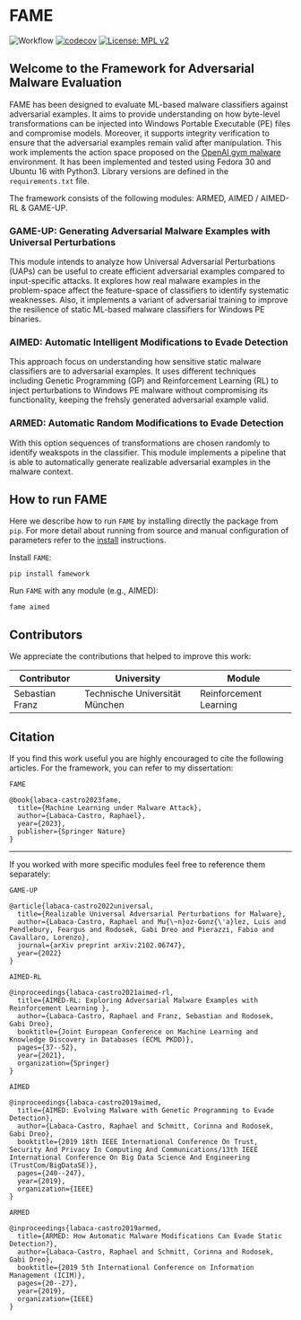 # FAME

![Workflow](https://github.com/zrapha/fame/actions/workflows/main.yml/badge.svg)
[![codecov](https://codecov.io/gh/zRapha/famework/branch/master/graph/badge.svg?token=oMFazw4iLl)](https://codecov.io/gh/zRapha/famework)
[![License: MPL v2](https://img.shields.io/badge/license-MPL--2.0-blue.svg)](https://www.mozilla.org/en-US/MPL/2.0/)


<!--
[![PyPI version](https://badge.fury.io/py/ttkwidgets.svg)](https://badge.fury.io/py/ttkwidgets)
-->

## Welcome to the Framework for Adversarial Malware Evaluation 

FAME has been designed to evaluate ML-based malware classifiers against adversarial examples. It aims to provide understanding on how byte-level transformations can be injected into Windows Portable Executable (PE) files and compromise models. Moreover, it supports integrity verification to ensure that the adversarial examples remain valid after manipulation. This work implements the action space proposed on the [OpenAI gym malware](https://github.com/endgameinc/gym-malware) environment. It has been implemented and tested using Fedora 30 and Ubuntu 16 with Python3. Library versions are defined in the `requirements.txt` file.

The framework consists of the following modules: ARMED, AIMED / AIMED-RL & GAME-UP. 

### GAME-UP: Generating Adversarial Malware Examples with Universal Perturbations

This module intends to analyze how Universal Adversarial Perturbations (UAPs) can be useful to create efficient adversarial examples compared to input-specific attacks. It explores how real malware examples in the problem-space affect the feature-space of classifiers to identify systematic weaknesses. Also, it implements a variant of adversarial training to improve the resilience of static ML-based malware classifiers for Windows PE binaries.

### AIMED: Automatic Intelligent Modifications to Evade Detection

This approach focus on understanding how sensitive static malware classifiers are to adversarial examples. It uses different techniques including Genetic Programming (GP) and Reinforcement Learning (RL) to inject perturbations to Windows PE malware without compromising its functionality, keeping the frehsly generated adversarial example valid.

### ARMED: Automatic Random Modifications to Evade Detection

With this option sequences of transformations are chosen randomly to identify weakspots in the classifier. This module implements a pipeline that is able to automatically generate realizable adversarial examples in the malware context. 

## How to run FAME 

Here we describe how to run `FAME` by installing directly the package from `pip`. For more detail about running from source and manual configuration of parameters refer to the [install](https://github.com/zRapha/FAME/blob/master/INSTALL.md) instructions. 

Install `FAME`:
```
pip install famework
```
Run `FAME` with any module (e.g., AIMED):
```
fame aimed
```

## Contributors 

We appreciate the contributions that helped to improve this work: 

| Contributor     | University                     | Module                 |
|-----------------|--------------------------------|------------------------|
| Sebastian Franz | Technische Universität München | Reinforcement Learning |

## Citation  

If you find this work useful you are highly encouraged to cite the following articles. For the framework, you can refer to my dissertation:

`FAME`
```
@book{labaca-castro2023fame,
  title={Machine Learning under Malware Attack},
  author={Labaca-Castro, Raphael},
  year={2023},
  publisher={Springer Nature}
}
```
---
If you worked with more specific modules feel free to reference them separately:

`GAME-UP`
```
@article{labaca-castro2022universal,
  title={Realizable Universal Adversarial Perturbations for Malware},
  author={Labaca-Castro, Raphael and Mu{\~n}oz-Gonz{\'a}lez, Luis and Pendlebury, Feargus and Rodosek, Gabi Dreo and Pierazzi, Fabio and Cavallaro, Lorenzo},
  journal={arXiv preprint arXiv:2102.06747},
  year={2022}
}
```

`AIMED-RL`
```
@inproceedings{labaca-castro2021aimed-rl,
  title={AIMED-RL: Exploring Adversarial Malware Examples with Reinforcement Learning },
  author={Labaca-Castro, Raphael and Franz, Sebastian and Rodosek, Gabi Dreo},
  booktitle={Joint European Conference on Machine Learning and Knowledge Discovery in Databases (ECML PKDD)},
  pages={37--52},
  year={2021},
  organization={Springer}
}
```

`AIMED`
```
@inproceedings{labaca-castro2019aimed,
  title={AIMED: Evolving Malware with Genetic Programming to Evade Detection},
  author={Labaca-Castro, Raphael and Schmitt, Corinna and Rodosek, Gabi Dreo},
  booktitle={2019 18th IEEE International Conference On Trust, Security And Privacy In Computing And Communications/13th IEEE International Conference On Big Data Science And Engineering (TrustCom/BigDataSE)},
  pages={240--247},
  year={2019},
  organization={IEEE}
}
```

`ARMED`
```
@inproceedings{labaca-castro2019armed,
  title={ARMED: How Automatic Malware Modifications Can Evade Static Detection?},
  author={Labaca-Castro, Raphael and Schmitt, Corinna and Rodosek, Gabi Dreo},
  booktitle={2019 5th International Conference on Information Management (ICIM)},
  pages={20--27},
  year={2019},
  organization={IEEE}
}
```

